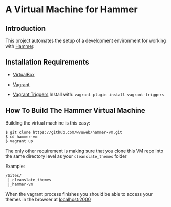 # A Virtual Machine for Hammer

## Introduction

This project automates the setup of a development environment for working with [Hammer](https://github.com/wvuweb/hammer).

## Installation Requirements

* [VirtualBox](https://www.virtualbox.org)

* [Vagrant](http://vagrantup.com)

* [Vagrant Triggers](https://github.com/emyl/vagrant-triggers) Install with: `vagrant plugin install vagrant-triggers`

## How To Build The Hammer Virtual Machine

Building the virtual machine is this easy:
```
$ git clone https://github.com/wvuweb/hammer-vm.git
$ cd hammer-vm
$ vagrant up
```

The only other requirement is making sure that you clone this VM repo into the same directory level as your `cleanslate_themes` folder

Example:
```
/Sites/
 |_cleanslate_themes
 |_hammer-vm
```

When the vagrant process finishes you should be able to access your themes in the browser at [localhost:2000](http://localhost:2000)
